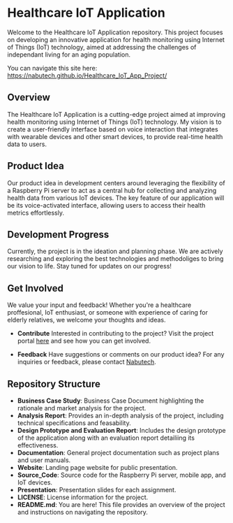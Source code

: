 # Healthcare IoT Application

Welcome to the Healthcare IoT Application repository. This project focuses on developing an innovative application for health monitoring using Internet of Things (IoT) technology, aimed at addressing the challenges of independant living for an aging population.

You can navigate this site here:  https://nabutech.github.io/Healthcare_IoT_App_Project/


## Overview

The Healthcare IoT Application is a cutting-edge project aimed at improving health monitoring using Internet of Things (IoT) technology. My vision is to create a user-friendly interface based on voice interaction that integrates with wearable devices and other smart devices, to provide real-time health data to users.

## Product Idea

Our product idea in development centers around leveraging the flexibility of a Raspberry Pi server to act as
a central hub for collecting and analyzing health data from various IoT devices. The key feature of our application will be its voice-activated interface, allowing users to access their health metrics effortlessly.

## Development Progress

Currently, the project is in the ideation and planning phase. We are actively researching and exploring the best technologies and methodoliges to bring our vision to life. Stay tuned for updates on our progress!

## Get Involved

We value your input and feedback! Whether you're a healthcare proffesional, IoT enthusiast, or someone with experience of caring for elderly relatives, we welcome your thoughts and ideas.

 - **Contribute**
Interested in contributing to the project? Visit the project portal [here](https://nabutech.github.io/Healthcare_IoT_App_Project/) and see how you can get involved.

- **Feedback**
Have suggestions or comments on our product idea? For any inquiries or feedback, please contact [Nabutech](mailto:nabutech@proton.me).

## Repository Structure

- **Business Case Study**: Business Case Document highlighting the rationale and market analysis for the project.
- **Analysis Report**: Provides an in-depth analysis of the project, including technical specifications and feasability.
- **Design Prototype and Evaluation Report**: Includes the design prototype of the application along with an evaluation report detailiing its effectiveness.
- **Documentation**: General project documentation such as project plans and user manuals.
- **Website**: Landing page website for public presentation.
- **Source_Code**: Source code for the Raspberry Pi server, mobile app, and IoT devices.
- **Presentation**: Presentation slides for each assignment.
- **LICENSE**: License information for the project.
- **README.md**: You are here! This file provides an overview of the project and instructions on navigating the repository.

